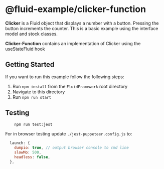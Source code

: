 # @fluid-example/clicker-function

**Clicker** is a Fluid object that displays a number with a button. Pressing the button
increments the counter. This is a basic example using the interface model and stock
classes.

**Clicker-Function** contains an implementation of Clicker using the useStateFluid hook

## Getting Started

If you want to run this example follow the following steps:

1. Run `npm install` from the `FluidFramework` root directory
2. Navigate to this directory
3. Run `npm run start`

## Testing

```bash
    npm run test:jest
```

For in browser testing update `./jest-puppeteer.config.js` to:

```javascript
  launch: {
    dumpio: true, // output browser console to cmd line
    slowMo: 500,
    headless: false,
  },
```
